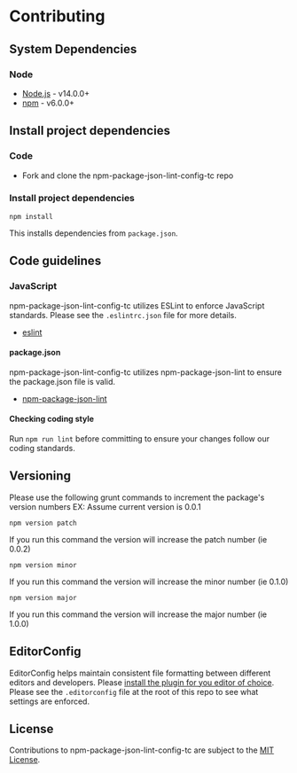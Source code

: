 # Contributing

## System Dependencies

### Node

* [Node.js](https://nodejs.org/) - v14.0.0+
* [npm](https://www.npmjs.com/) - v6.0.0+

## Install project dependencies

### Code

* Fork and clone the npm-package-json-lint-config-tc repo

### Install project dependencies

`npm install`

This installs dependencies from `package.json`.

## Code guidelines

### JavaScript

npm-package-json-lint-config-tc utilizes ESLint to enforce JavaScript standards. Please see the `.eslintrc.json` file for more details.

* [eslint](https://github.com/eslint/eslint)

#### package.json

npm-package-json-lint-config-tc utilizes npm-package-json-lint to ensure the package.json file is valid.

* [npm-package-json-lint](https://github.com/tclindner/npm-package-json-lint)

#### Checking coding style

Run `npm run lint` before committing to ensure your changes follow our coding standards.

## Versioning

Please use the following grunt commands to increment the package's version numbers
EX: Assume current version is 0.0.1

`npm version patch`

If you run this command the version will increase the patch number (ie 0.0.2)

`npm version minor`

If you run this command the version will increase the minor number (ie 0.1.0)

`npm version major`

If you run this command the version will increase the major number (ie 1.0.0)


## EditorConfig

EditorConfig helps maintain consistent file formatting between different editors and developers. Please [install the plugin for you editor of choice](https://editorconfig.org/#download). Please see the `.editorconfig` file at the root of this repo to see what settings are enforced.

## License

Contributions to npm-package-json-lint-config-tc are subject to the [MIT License](https://github.com/tclindner/npm-package-json-lint-config-tc/blob/master/LICENSE).
